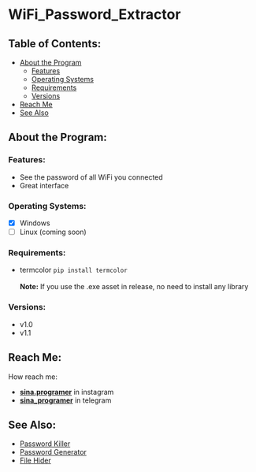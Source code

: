 # WiFi_Password_Extractor


## **Table of Contents:**
- [About the Program](#about-the-program)
  - [Features](#features)
  - [Operating Systems](#operating-systems)
  - [Requirements](#requirements)
  - [Versions](#versions)
- [Reach Me](#reach-me)
- [See Also](#see-also)

## **About the Program:**

### **Features:**
- See the password of all WiFi you connected
- Great interface

### **Operating Systems:**
- [x] Windows
- [ ] Linux (coming soon)

### **Requirements:**
- termcolor `pip install termcolor` <br><br>
**Note:** If you use the .exe asset in release, no need to install any library

### **Versions:**
- v1.0
- v1.1

## **Reach Me:**
How reach me:
- [**sina.programer**](https://www.instagram.com/sina.programer) in instagram
- [**sina_programer**](https://t.me/sina_programer) in telegram

## **See Also:**
- [Password Killer](https://github.com/sina-programer/Password_Killer)
- [Password Generator](https://github.com/sina-programer/Password_Generator)
- [File Hider](https://github.com/sina-programer/File_Hider)

